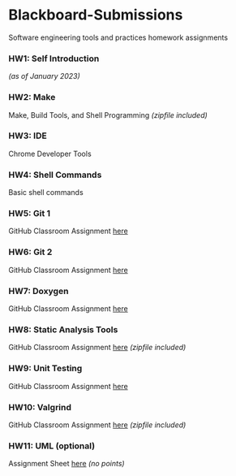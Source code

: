 # Blackboard-Submissions
Software engineering tools and practices homework assignments

### HW1: Self Introduction
*(as of January 2023)*

### HW2: Make
Make, Build Tools, and Shell Programming
*(zipfile included)*

### HW3: IDE
Chrome Developer Tools

### HW4: Shell Commands
Basic shell commands

### HW5: Git 1
GitHub Classroom Assignment [here](https://classroom.github.com/a/aZ7bkP6Q)

### HW6: Git 2
GitHub Classroom Assignment [here](https://classroom.github.com/a/Nn3vc4LO)

### HW7: Doxygen
GitHub Classroom Assignment [here](https://classroom.github.com/a/RBQhWZmh)

### HW8: Static Analysis Tools
GitHub Classroom Assignment [here](https://classroom.github.com/a/TuTbObq6)
*(zipfile included)*

### HW9: Unit Testing
GitHub Classroom Assignment [here](https://classroom.github.com/a/AHGqY_O5)

### HW10: Valgrind
GitHub Classroom Assignment [here](https://classroom.github.com/a/PzCLoSxk)
*(zipfile included)*

### HW11: UML (optional)
Assignment Sheet [here](https://github.com/OU-CS3560/hw-uml-template/)
*(no points)*
